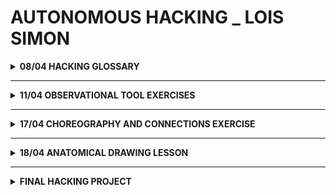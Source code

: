 # AUTONOMOUS HACKING  _ LOIS SIMON




<details><summary> <b>08/04   HACKING GLOSSARY </b> </summary>
 



<br>
<br>

**THE CRITICAL ENGINEERING MANIFESTO**
<br>Summary;
<br>



Engineering/Technology is the most transformative language of our time. 

The Critical Engineer looks at the developments from different disciplines and the connections 
between the human and the machine from the past and the present. 

This knowledge could be strategically used, adopted, re-purposed and deployed.

The Critical Engineer believes that written codes are expanding more and more through the social 
and psychological aspects of our lives. 

They also acknowledges and use the aspects of human vulnerability and dependency in relation with technology. 

The Critical Engineer; recognises / observes /  exploits / expands / strategises / deconstructs / raises awareness

Keywords; transformation / dependency / ‘machine’ / strategy / vulnerability / social and psychological 
<br>
<br>
<br>
<br>


**DEFINITION OF ‘HACKING'**

HACKING;


•	Modern science

•	Influences; behaviour / knowledge / habits / desires / fears / ideals / norms 

•	Dissecting the past and present civilisation -> Influences / transforms / 
        manipulates / questions and collects data for future civilisation.

•	Challenging / questioning the system of security 

•	Loophole within a system

•	Gaining unauthorised access to data in a system or computer.


Linked to illegal activities and rebellious behaviour (bias). But when and why is something considered as illegal? 
The term hacking still has a negative signification while the concept of hacking is just as well in the 
benefit of our civilisation. 
<br>
<br>
<br>
<br>

**EXAMPLES OF HACKING (PHYSICAL INSTEAD OF DIGITAL)**
	
•	Demonstrations 

•	Rivalry -> finding ways to distinguishing yourself, otherwise your not relevant anymore / enough

•	Surgery 
	
</details>

------------------------------------------------------------------------------------------------------------------------
 
<details><summary> <b>11/04   OBSERVATIONAL TOOL EXERCISES </b> </summary>
<br> <br />
	
**INTERFACE**
<br> <br />	
•	In-between / two thing / boundaries between two things.

•	It’s also the language it uses (computer language / human vocal and body language) 

•	Interface as an doorway/window (virtual)

•	Two things means that there is automatically a division. 

•	Bio hacking also is interface (chip into body or monitor for heart) 
<br> <br />

Example; the computer as an interface 

Media vs Interface - Marshall McLuhan 

Interface has many layers (like an union) 
<br>

> Autonomy is a branch of natural science which deals with the structural organisation of living things.
<br>
Living things; not only bodies but also systems (digital networks).


<br> <br />

**INSPECTION TOOLS**
<br>
<br>
Life art cards. 52 cards (I pick one once a week) Haiku drawings and each cards has a theme with 3 questions. It’s a 
probe that investigates/ reveals / uncovers 'hidden' qualities and questions related a way of life and self reflection. 
<br>
<br>
**TOOL 1) LIFE ART CARDS**
<br>
[Life Art Card](https://imgur.com/3upm5d5)
<br> <br />


•	FLEXIBILITY; The cards are bendable; One card is very flexible; Multiple cards not so much; 
Horizontal bending is more flexible than verticale.
<br> <br />
•	SIZE; Size that fits in my hands; Like a smartphone.
<br> <br />
•	CONTENT; The content is placed in one direction; All the cards have two sides; The back is always the same print 
so the participant doesn’t know what the content on the other side is; The other side has an unique content that 
is placed upwards and isn’t readable upside down; You can pick a card while seeing which one it is or turned to 
the back without knowing which one it is; The cards are written in Dutch; The content can be relevant for people 
from different backgrounds/generations/interests. 
<br> <br />
•	TACTILITY; Soft paper on the flat sides; The corners are partially rounded; The whole stack together on the sides 
feels a but rough but still like some sort of soft sand texture.
<br> <br />
•	SOUND; Soft swiping sound; Quietly in the beginning and a bit sharper at the end; Only when the cards slide 
on to each other. 
<br> <br />
•	COMPOSITION; The 52 cards can be positioned in multiple ways/variations; By moving/shuffling them the order changes; 
The possibilities remain the same but the possibility for one specific card changes because the position changed.
<br> <br />
•	DURABILITY; The set contains 52 cards; I pick one once a week, which means one card for every week, a whole year; 
The cards can be used the year after that because the answers might not be relevant or correct a year later; 
Pick a card, read the content and look at the visuals, but answering the questions on a later moment; Writing your 
answers down or not; Use the answers as information about yourself or others; The object has a continuous function; 
You might get to know new things about yourself or others and apply that information in future scenario’s; 
You may choose to pick one card or more, but there aren’t infinitely cards to pick from so when you choose to pick more, 
there are less cards left to answer.
<br> <br />
•	SETTING; The cards can be used in different social compositions; Alone; Within a group; The context of using the 
cards can be different; Therapeutic session; Hanging out with friends or family; Getting to know new people; 
Discussing them with others.
<br> <br />
•	GOAL; There isn’t a good/bad answer or way of using this object; The answers are subjective and personal and can 
be interpreted differently by anyone.
<br> <br />
•	VULNERABILITY; Made out of paper; Liquids while ruin the object; One card alone is very light and can be blown away 
with wind; You can rip the cards because it’s made out of paper; You can fold them but then they will have 
a folding mark; The physical adjustments to this object can’t be reversed. 
<br> <br />
•	RULES; The rules are a bit abstract; You can pick as many cards as you want and use the cards alone or with other people; You have the freedom to share the answers with others or not; You can re-use the cards.

<br> <br />
<br> <br />

**TOOL 2) SD MINI** 
<br> <br />
•	SIZE; Small object; Easy to transport; Light in weight.

•	MATERIAL; Made out of different materials; All are hard materials; Plastic square with parts that are open for 
input connections; Some informational text at the back of the device and the brand name on the front; 
The outside is probably made out of hard material to keep the inside save (where the content is stored).
<br> <br />
•	FLEXIBILITY; The object is not flexible; Except the cord that connects the object with another device.
<br> <br />
•	TACTILITY; soft surface; cold material.
<br> <br />
•	CONTENT; On the outside you can open the top transparant part of the object and store other objects in it; 
On the inside you can use the object to connect content from one device to another device.
<br> <br />
•	GOAL; Store digital content in one place and restore it to another location/device. 
<br> <br />
•	RULES; Put the cable into the device; Perform digital actions in order to place the content onto the device; 
Disconnect the device and locate it to another device; Shipping movement. 
<br> <br />
•	DURATION; There’s probably a maximum amount of capacity on the device; It could break when it touches 
liquid substances; Using it for a long amount of time, the device could die or loose speed; Break the device 
and all the content will be destroyed as well; In some cases it’s possible reversible to get the content back, 
but in most cases not. 
<br> <br />
<br> <br />




SOME INDIVIDUAL RESEARCH /  INTERESTING ARTICLES FOR HACKING GROUP PROJECT
<br> <br />
https://www.vice.com/nl/article/7xn5db/fotos-van-japanse-zakenmannen-die-op-straat-in-slaap-sukkelen
https://www.vice.com/nl/article/43g89g/de-komst-van-meme-wetenschappers-is-onvermijdelijk

</details>

------------------------------------------------------------------------------------------------------------------------

<details><summary> <b>17/04   CHOREOGRAPHY AND CONNECTIONS EXERCISE </b> </summary>
<br> <br />
	
**CHOREOGRAPHY**

Not only linked to dance but also the structure within society and landscape / infrastructure. 

Choreography definition; Writing movement 
<br> <br />
Warming up walking exercise; There weren’t any instructions in which direction or speed we had to walk. 
Still most of us ignored the tempo of the ticking sound and the walking direction was clockwise. Why? 
I think human behaviour, the habit to follow the crowd in order to fit in. 
<br> <br />
Choreography as a documentation tool - written or drawn or told. It’s an instruction.

History - Write after the dance happend, later in history a description for a dance, before the dance. 

Viewpoint on choreography; moving or dancing creates a certain space. It’s different from standing still. 
<br> <br />
<br> <br />
Choreography in f.e. google; Used to scroll down (the movement).
<br> <br />
Choreography in f.e. a waiting line; Standing in a row behind each other. 
<br> <br />
Choreography in f.e. a conversation; Reaction on the other persons content.
<br> <br />


Choreographic Objects by William Forsythe, Summary:

>Choreography as a term is hard to describe and catch in one description. It’s a difficult term to control. 
It’s in an ongoing proces of the definition within history, the past, present and the future.

<br> <br />

**ADDING SYSTEMS**

•	Human <> Human Programming
	⁃	Ikea 1943 
	⁃	Willam Forsythe, Synchronous Objects 2009
	⁃	Dancing choreography 
	⁃	Steroids
	⁃	Breading 
<br> <br />
•	Computer <> Computer Programming
	⁃	Lucinda Childs 1960 
	⁃	Tangible
<br> <br />
•	Human <> Computer Programming 
	⁃	Internet Access since 190/1990 
	⁃	3D Print 
	⁃	Visual ?
<br> <br />
•	Human <> Non-Human Programming 
	⁃	Moel et al. 2012
	⁃	Cloning 
<br> <br />
•	Natural Agency
	⁃	Bees (honey generating)
<br> <br />
•	Non-Human <> Non-Human Programming
	⁃	Eshkol-Wachman movement notation 1958
<br> <br />
•	Society  <> Society
	⁃	‘Etiketten’
	⁃	Dancing party
<br> <br />
•	Society <> Many Programs
	⁃	Tube map since 1908
	⁃	Canais of Holland 
<br> <br />
<br> <br />


**INSPECT & INTERVENE**
<br> <br />
[Individual Tool Inspection](https://imgur.com/aRtT0sj)
<br> <br />
[Group Tool Inspection.01](https://youtu.be/K2FsH6KbKxo)
<br> <br />
[Group Tool Inspection.02](https://youtu.be/YHzSt9Aughw)
<br> <br />
[Group Tool Inspection.03](https://youtu.be/kqYyVLVOHVw)
<br> <br />
[Group Tool Inspection.04](https://youtu.be/MGCqghYNRUs)
<br> <br />
As a group we tried to combine our different tools together and make it into one chain-system. 
We ended up with a construction that simplifies / automates the action of getting a glass of water 
while sitting in a chair.

</details>

------------------------------------------------------------------------------------------------------------------------

<details><summary> <b>18/04  ANATOMICAL DRAWING LESSON </b> </summary>
<br> <br />
	
**Favorite or most recent hack in picture format**
<br> <br />
	
[Olafur Eliasson - The Weather Project](https://publicdelivery.org/wp-content/uploads/2017/02/Olafur-Eliasson-The-Weather-Project-2003-Tate-Modern-London-1.jpeg)
<br> <br />	
I inspire the minimalistic visualisation that Eliasson represents in a simulation and the position between nature, 
technique and human behaviour.
<br> <br />

> “Olafur Eliasson has created a gigantic installation which in 2003 took over all space in Tate Modern, London. 
The artwork, a sun rising out of a mist was bound to keep any visitor in awe. In this project named The Weather Project, 
the Scandinavian artist recreated the sun and the sky to occupy the Turbine Hall.
	
> The Weather Project tried to give viewers an illusion of being close to the sun within the clouds but the reality is 
that a huge semi-circle was hung from a mirrored ceiling which the reflection made look like a full circle. 
The replica of the space below which could be seen in the ceiling was as a result of the mirrors on the ceiling. 
The audience made the effects complete as some adults and children were often seen lying down on their backs, 
staring at the ceiling and making different gestures so they can watch their reflections”. 

[source](https://publicdelivery.org/olafur-eliasson-the-weather-project/;)
<br> <br />

**DEFINITIONS OF HACKING**
<br> <br />
•	It’s an attitude 
<br> <br />
•	It’s a way of seeing the world differently
<br> <br />
•	Chindogu - an prank originated from Japan
<br> <br />
•	It’s a way of interpreting the relationships between and of things

<br> <br />
**DOCUMENT AND INVENT A SMALL ‘HACKS’**
<br> <br />
[HACK.01](https://imgur.com/zYilm88)
<br> <br />
[GROUP COLLAGE](https://imgur.com/KioNiJl)
 
</details>

------------------------------------------------------------------------------------------------------------------------

<details><summary> <b>FINAL HACKING PROJECT  </b> </summary>
<br> <br />
	
**CONCEPT & REFLECTION**
<br> <br />
For our final hacking project we made a short commercial video, visually inspired by tacky TelSell commercials. 
As a group we agreed on the concept of a gym membership in collaboration with an energy company. In this case with 
one of the biggest in the country, Nuon. We invented a fictional gym called Nuon Power Gym. All the gym equipments 
are connected to Nuon’s power storage. The strategy behind our concept is to attract people by advertising the benefits 
of staying in shape and the discount that Nuon Power Gym has to offer. By working out at this particular gym members 
gain points to settled their electricity bill. A win win situation and beneficial for each costumer. 
<br> <br />
You could say that the system we hacked was about collaborated companies or about the concept of a working out in a gym. 
But in my opinion it is more about the concept of triggering and stimulating human behaviour / actions. It’s well 
known that a lot of people are not a fan of the gym or lack the motivation to visite one. Marketing wise essential to 
respond to such attitude. A common strategy is rewarding someone. In this case the discount on your electricity bill. 
<br> <br />
I believe that the concept op rewarding could be misleading on a long term. Not only within this advertising 
(gym and energy companies) but also in general. People don’t really earn the reward. It just became something to 
trigger them and make them feel better / useful. 

Hacking strategies like this could increase the changing value of performing active actions. Such as going to the gym. 
The aspect of staying in shape loses its value while the discount aspect get’s prioritised. 

<br> <br />

**TELSELL STRATEGY**

•	Get attention quickly; Within half a minute you knew what it was about.
<br> <br />
•	Desire; You’ll always recognise the feeling of a blunt kitchen knife if you ever cut a pumpkin.
<br> <br />
•	Convincing; It has already worked for so many people that it must contain some truth.
<br> <br />
•	Cycle of 6min/7min of content that repeats itself, overkill
<br> <br />
+
<br> <br />
[other article](https://www.sprout.nl/artikel/marketing/5-marketinglessen-van-tel-sell)

<br> <br />

**MAKING OF NUON POWER GYM COMMERCIAL**
<br> <br />
[MAKING OF.01](https://youtu.be/ZRoC1e8u2iE)
<br> <br />
[MAKING OF.02](https://youtu.be/xuj0UiiZj58)
<br> <br />

**NUON POWER GYM COMMERCIAL   (partially responsible for the video editing, together with Yorben)**
<br> <br />
[NUON POWER GYM](https://www.youtube.com/watch?v=1ligJZKOAgc&feature=youtu.be)


</details>
